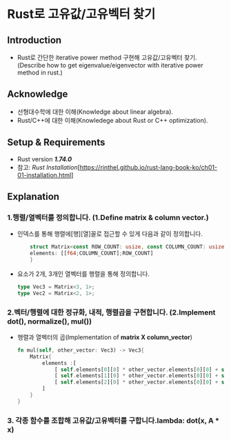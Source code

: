# Rust로 고유값/고유벡터 찾기

  ## Introduction
  
   - Rust로 간단한 iterative power method 구현해 고유값/고유벡터 찾기.(Describe how to get eigenvalue/eigenvector with iterative power method in rust.)
     
  ## Acknowledge

   - 선형대수학에 대한 이해(Knowledge about linear algebra).
   - Rust/C++에 대한 이해(Knowledege about Rust or C++ optimization).
     
  ## Setup & Requirements
   
   - Rust version ***1.74.0***
   - 참고: *Rust Installation*[https://rinthel.github.io/rust-lang-book-ko/ch01-01-installation.html]

  ## Explanation
  
  ### 1.행렬/열벡터를 정의합니다. (1.Define matrix & column vector.)

  - 인덱스를 통해 행렬에[행][열]꼴로 접근할 수 있게 다음과 같이 정의합니다.
    ```Rust
        struct Matrix<const ROW_COUNT: usize, const COLUMN_COUNT: usize>{
        elements: [[f64;COLUMN_COUNT];ROW_COUNT]
        }
    ```
  - 요소가 2개, 3개인 열벡터를 행렬을 통해 정의합니다.
    ```Rust
    type Vec3 = Matrix<3, 1>;
    type Vec2 = Matrix<2, 1>;
    ```
  ### 2.벡터/행렬에 대한 정규화, 내적, 행렬곱을 구현합니다. (2.Implement dot(), normalize(), mul())

  - 행렬과 열벡터의 곱(Implementation of **matrix X column_vector**)
    ```Rust
    fn mul(self, other_vector: Vec3) -> Vec3{
        Matrix{
            elements :[
                [ self.elements[0][0] * other_vector.elements[0][0] + self.elements[0][1] * other_vector.elements[1][0] + self.elements[0][2] * other_vector.elements[2][0] ],
                [ self.elements[1][0] * other_vector.elements[0][0] + self.elements[1][1] * other_vector.elements[1][0] + self.elements[1][2] * other_vector.elements[2][0] ],
                [ self.elements[2][0] * other_vector.elements[0][0] + self.elements[2][1] * other_vector.elements[1][0] + self.elements[2][2] * other_vector.elements[2][0] ]
            ]
        }
    }
    ```

  ### 3. 각종 함수를 조합해 고유값/고유벡터를 구합니다.lambda: dot(x, A * x)
